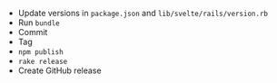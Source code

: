 * Update versions in `package.json` and `lib/svelte/rails/version.rb`
* Run `bundle`
* Commit
* Tag
* `npm publish`
* `rake release`
* Create GitHub release
